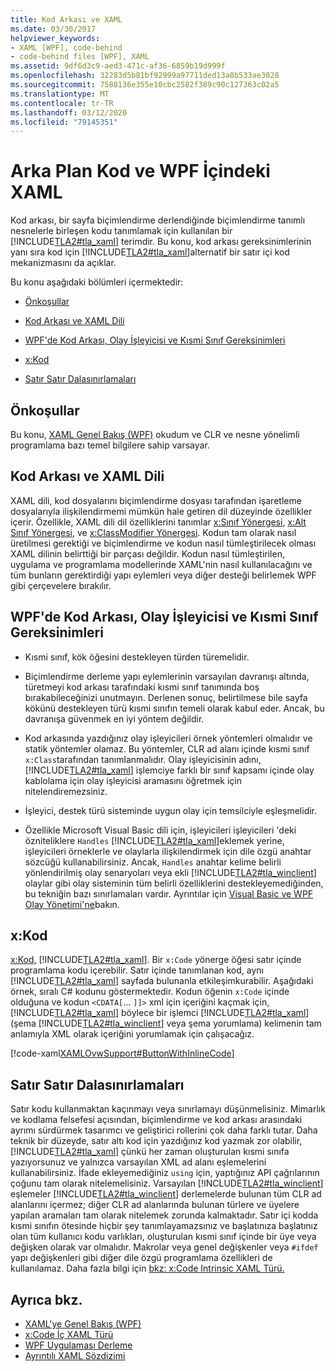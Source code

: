 ```yaml
---
title: Kod Arkası ve XAML
ms.date: 03/30/2017
helpviewer_keywords:
- XAML [WPF], code-behind
- code-behind files [WPF], XAML
ms.assetid: 9df6d3c9-aed3-471c-af36-6859b19d999f
ms.openlocfilehash: 32283d5b81bf92999a97711ded13a8b533ae3028
ms.sourcegitcommit: 7588136e355e10cbc2582f389c90c127363c02a5
ms.translationtype: MT
ms.contentlocale: tr-TR
ms.lasthandoff: 03/12/2020
ms.locfileid: "79145351"
---
```

# <a name="code-behind-and-xaml-in-wpf"></a>Arka Plan Kod ve WPF İçindeki XAML
<a name="introduction"></a>Kod arkası, bir sayfa biçimlendirme derlendiğinde biçimlendirme tanımlı nesnelerle birleşen kodu tanımlamak için kullanılan bir [!INCLUDE[TLA2#tla_xaml](../../../../includes/tla2sharptla-xaml-md.md)] terimdir. Bu konu, kod arkası gereksinimlerinin yanı sıra kod için [!INCLUDE[TLA2#tla_xaml](../../../../includes/tla2sharptla-xaml-md.md)]alternatif bir satır içi kod mekanizmasını da açıklar.  
  
 Bu konu aşağıdaki bölümleri içermektedir:  
  
- [Önkoşullar](#Prerequisites)  
  
- [Kod Arkası ve XAML Dili](#codebehind_and_the_xaml_language)  
  
- [WPF'de Kod Arkası, Olay İşleyicisi ve Kısmi Sınıf Gereksinimleri](#Code_behind__Event_Handler__and_Partial_Class)  
  
- [x:Kod](#x_Code)  
  
- [Satır Satır Dalasınırlamaları](#Inline_Code_Limitations)  
  
<a name="Prerequisites"></a>
## <a name="prerequisites"></a>Önkoşullar  
 Bu konu, [XAML Genel Bakış (WPF)](../../../desktop-wpf/fundamentals/xaml.md) okudum ve CLR ve nesne yönelimli programlama bazı temel bilgilere sahip varsayar.  
  
<a name="codebehind_and_the_xaml_language"></a>
## <a name="code-behind-and-the-xaml-language"></a>Kod Arkası ve XAML Dili  
 XAML dili, kod dosyalarını biçimlendirme dosyası tarafından işaretleme dosyalarıyla ilişkilendirmemi mümkün hale getiren dil düzeyinde özellikler içerir. Özellikle, XAML dili dil özelliklerini tanımlar [x:Sınıf Yönergesi](../../../desktop-wpf/xaml-services/xclass-directive.md), [x:Alt Sınıf Yönergesi](../../../desktop-wpf/xaml-services/xsubclass-directive.md), ve [x:ClassModifier Yönergesi](../../../desktop-wpf/xaml-services/xclassmodifier-directive.md). Kodun tam olarak nasıl üretilmesi gerektiği ve biçimlendirme ve kodun nasıl tümleştirilecek olması XAML dilinin belirttiği bir parçası değildir. Kodun nasıl tümleştirilen, uygulama ve programlama modellerinde XAML'nin nasıl kullanılacağını ve tüm bunların gerektirdiği yapı eylemleri veya diğer desteği belirlemek WPF gibi çerçevelere bırakılır.  
  
<a name="Code_behind__Event_Handler__and_Partial_Class"></a>
## <a name="code-behind-event-handler-and-partial-class-requirements-in-wpf"></a>WPF'de Kod Arkası, Olay İşleyicisi ve Kısmi Sınıf Gereksinimleri  
  
- Kısmi sınıf, kök öğesini destekleyen türden türemelidir.  
  
- Biçimlendirme derleme yapı eylemlerinin varsayılan davranışı altında, türetmeyi kod arkası tarafındaki kısmi sınıf tanımında boş bırakabileceğinizi unutmayın. Derlenen sonuç, belirtilmese bile sayfa kökünü destekleyen türü kısmi sınıfın temeli olarak kabul eder. Ancak, bu davranışa güvenmek en iyi yöntem değildir.  
  
- Kod arkasında yazdığınız olay işleyicileri örnek yöntemleri olmalıdır ve statik yöntemler olamaz. Bu yöntemler, CLR ad alanı içinde kısmi sınıf `x:Class`tarafından tanımlanmalıdır. Olay işleyicisinin adını, [!INCLUDE[TLA2#tla_xaml](../../../../includes/tla2sharptla-xaml-md.md)] işlemciye farklı bir sınıf kapsamı içinde olay kablolama için olay işleyicisi aramasını öğretmek için nitelendiremezsiniz.  
  
- İşleyici, destek türü sisteminde uygun olay için temsilciyle eşleşmelidir.  
  
- Özellikle Microsoft Visual Basic dili için, işleyicileri işleyicileri 'deki özniteliklere `Handles` [!INCLUDE[TLA2#tla_xaml](../../../../includes/tla2sharptla-xaml-md.md)]eklemek yerine, işleyicileri örneklerle ve olaylarla ilişkilendirmek için dile özgü anahtar sözcüğü kullanabilirsiniz. Ancak, `Handles` anahtar kelime belirli yönlendirilmiş olay senaryoları veya ekli [!INCLUDE[TLA2#tla_winclient](../../../../includes/tla2sharptla-winclient-md.md)] olaylar gibi olay sisteminin tüm belirli özelliklerini destekleyemediğinden, bu tekniğin bazı sınırlamaları vardır. Ayrıntılar için [Visual Basic ve WPF Olay Yönetimi'ne](visual-basic-and-wpf-event-handling.md)bakın.  
  
<a name="x_Code"></a>
## <a name="xcode"></a>x:Kod  
 [x:Kod,](../../../desktop-wpf/xaml-services/xcode-intrinsic-xaml-type.md) [!INCLUDE[TLA2#tla_xaml](../../../../includes/tla2sharptla-xaml-md.md)]. Bir `x:Code` yönerge öğesi satır içinde programlama kodu içerebilir. Satır içinde tanımlanan kod, aynı [!INCLUDE[TLA2#tla_xaml](../../../../includes/tla2sharptla-xaml-md.md)] sayfada bulunanla etkileşimkurabilir. Aşağıdaki örnek, sıralı C# kodunu göstermektedir. Kodun öğenin `x:Code` içinde olduğuna ve kodun `<CDATA[`... `]]>` xml için içeriğini kaçmak için, [!INCLUDE[TLA2#tla_xaml](../../../../includes/tla2sharptla-xaml-md.md)] böylece bir işlemci [!INCLUDE[TLA2#tla_xaml](../../../../includes/tla2sharptla-xaml-md.md)] (şema [!INCLUDE[TLA2#tla_winclient](../../../../includes/tla2sharptla-winclient-md.md)] veya şema yorumlama) kelimenin tam anlamıyla XML olarak içeriğini yorumlamak için çalışacağız.  
  
 [!code-xaml[XAMLOvwSupport#ButtonWithInlineCode](~/samples/snippets/csharp/VS_Snippets_Wpf/XAMLOvwSupport/CSharp/page4.xaml#buttonwithinlinecode)]  
  
<a name="Inline_Code_Limitations"></a>
## <a name="inline-code-limitations"></a>Satır Satır Dalasınırlamaları  
 Satır kodu kullanmaktan kaçınmayı veya sınırlamayı düşünmelisiniz. Mimarlık ve kodlama felsefesi açısından, biçimlendirme ve kod arkası arasındaki ayrımı sürdürmek tasarımcı ve geliştirici rollerini çok daha farklı tutar. Daha teknik bir düzeyde, satır altı kod için yazdığınız kod yazmak zor olabilir, [!INCLUDE[TLA2#tla_xaml](../../../../includes/tla2sharptla-xaml-md.md)] çünkü her zaman oluşturulan kısmi sınıfa yazıyorsunuz ve yalnızca varsayılan XML ad alanı eşlemelerini kullanabilirsiniz. İfade ekleyemediğiniz `using` için, yaptığınız API çağrılarının çoğunu tam olarak nitelemelisiniz. Varsayılan [!INCLUDE[TLA2#tla_winclient](../../../../includes/tla2sharptla-winclient-md.md)] eşlemeler [!INCLUDE[TLA2#tla_winclient](../../../../includes/tla2sharptla-winclient-md.md)] derlemelerde bulunan tüm CLR ad alanlarını içermez; diğer CLR ad alanlarında bulunan türlere ve üyelere yapılan aramaları tam olarak nitelemek zorunda kalmaktadır. Satır içi kodda kısmi sınıfın ötesinde hiçbir şey tanımlayamazsınız ve başlatınıza başlatınız olan tüm kullanıcı kodu varlıkları, oluşturulan kısmi sınıf içinde bir üye veya değişken olarak var olmalıdır. Makrolar veya genel değişkenler veya `#ifdef` yapı değişkenleri gibi diğer dile özgü programlama özellikleri de kullanılamaz. Daha fazla bilgi için [bkz: x:Code Intrinsic XAML Türü.](../../../desktop-wpf/xaml-services/xcode-intrinsic-xaml-type.md)  
  
## <a name="see-also"></a>Ayrıca bkz.

- [XAML'ye Genel Bakış (WPF)](../../../desktop-wpf/fundamentals/xaml.md)
- [x:Code İç XAML Türü](../../../desktop-wpf/xaml-services/xcode-intrinsic-xaml-type.md)
- [WPF Uygulaması Derleme](../app-development/building-a-wpf-application-wpf.md)
- [Ayrıntılı XAML Sözdizimi](xaml-syntax-in-detail.md)
